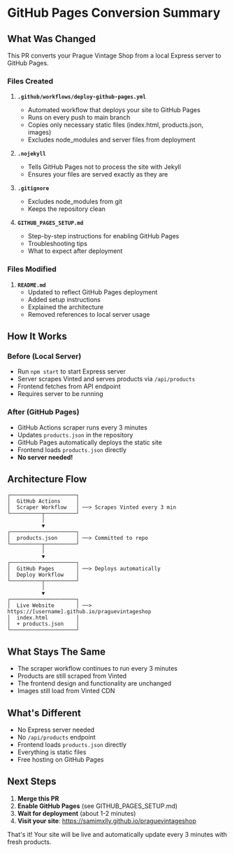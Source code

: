 # GitHub Pages Conversion Summary

## What Was Changed

This PR converts your Prague Vintage Shop from a local Express server to GitHub Pages.

### Files Created

1. **`.github/workflows/deploy-github-pages.yml`**
   - Automated workflow that deploys your site to GitHub Pages
   - Runs on every push to main branch
   - Copies only necessary static files (index.html, products.json, images)
   - Excludes node_modules and server files from deployment

2. **`.nojekyll`**
   - Tells GitHub Pages not to process the site with Jekyll
   - Ensures your files are served exactly as they are

3. **`.gitignore`**
   - Excludes node_modules from git
   - Keeps the repository clean

4. **`GITHUB_PAGES_SETUP.md`**
   - Step-by-step instructions for enabling GitHub Pages
   - Troubleshooting tips
   - What to expect after deployment

### Files Modified

1. **`README.md`**
   - Updated to reflect GitHub Pages deployment
   - Added setup instructions
   - Explained the architecture
   - Removed references to local server usage

## How It Works

### Before (Local Server)
- Run `npm start` to start Express server
- Server scrapes Vinted and serves products via `/api/products`
- Frontend fetches from API endpoint
- Requires server to be running

### After (GitHub Pages)
- GitHub Actions scraper runs every 3 minutes
- Updates `products.json` in the repository
- GitHub Pages automatically deploys the static site
- Frontend loads `products.json` directly
- **No server needed!**

## Architecture Flow

```
┌─────────────────────┐
│  GitHub Actions     │
│  Scraper Workflow   │ ──> Scrapes Vinted every 3 min
└──────────┬──────────┘
           │
           ▼
┌─────────────────────┐
│  products.json      │ ──> Committed to repo
└──────────┬──────────┘
           │
           ▼
┌─────────────────────┐
│  GitHub Pages       │ ──> Deploys automatically
│  Deploy Workflow    │
└──────────┬──────────┘
           │
           ▼
┌─────────────────────┐
│  Live Website       │ ──> https://[username].github.io/praguevintageshop
│  index.html         │
│  + products.json    │
└─────────────────────┘
```

## What Stays The Same

- The scraper workflow continues to run every 3 minutes
- Products are still scraped from Vinted
- The frontend design and functionality are unchanged
- Images still load from Vinted CDN

## What's Different

- No Express server needed
- No `/api/products` endpoint
- Frontend loads `products.json` directly
- Everything is static files
- Free hosting on GitHub Pages

## Next Steps

1. **Merge this PR**
2. **Enable GitHub Pages** (see GITHUB_PAGES_SETUP.md)
3. **Wait for deployment** (about 1-2 minutes)
4. **Visit your site**: https://samimxlly.github.io/praguevintageshop

That's it! Your site will be live and automatically update every 3 minutes with fresh products.
